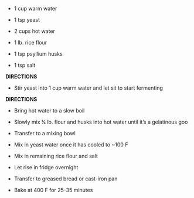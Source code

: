 -   1 cup warm water

-   1 tsp yeast

-   2 cups hot water

-   1 lb. rice flour

-   1 tsp psyllium husks

-   1 tsp salt

**DIRECTIONS**

-   Stir yeast into 1 cup warm water and let sit to start fermenting

**DIRECTIONS**

-   Bring hot water to a slow boil

-   Slowly mix ¼ lb. flour and husks into hot water until it’s a
    gelatinous goo

-   Transfer to a mixing bowl

-   Mix in yeast water once it has cooled to ~100 F

-   Mix in remaining rice flour and salt

-   Let rise in fridge overnight

-   Transfer to greased bread or cast-iron pan

-   Bake at 400 F for 25-35 minutes
